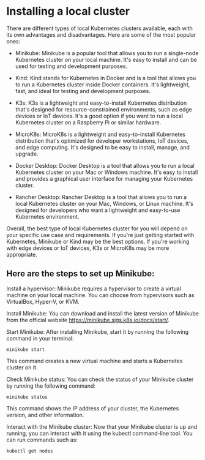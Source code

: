 # Installing a local cluster
There are different types of local Kubernetes clusters available, each with its own advantages and disadvantages. Here are some of the most popular ones:

* Minikube: Minikube is a popular tool that allows you to run a single-node Kubernetes cluster on your local machine. It's easy to install and can be used for testing and development purposes.

* Kind: Kind stands for Kubernetes in Docker and is a tool that allows you to run a Kubernetes cluster inside Docker containers. It's lightweight, fast, and ideal for testing and development purposes.

* K3s: K3s is a lightweight and easy-to-install Kubernetes distribution that's designed for resource-constrained environments, such as edge devices or IoT devices. It's a good option if you want to run a local Kubernetes cluster on a Raspberry Pi or similar hardware.

* MicroK8s: MicroK8s is a lightweight and easy-to-install Kubernetes distribution that's optimized for developer workstations, IoT devices, and edge computing. It's designed to be easy to install, manage, and upgrade.

* Docker Desktop: Docker Desktop is a tool that allows you to run a local Kubernetes cluster on your Mac or Windows machine. It's easy to install and provides a graphical user interface for managing your Kubernetes cluster.

* Rancher Desktop: Rancher Desktop is a tool that allows you to run a local Kubernetes cluster on your Mac, Windows, or Linux machine. It's designed for developers who want a lightweight and easy-to-use Kubernetes environment.

Overall, the best type of local Kubernetes cluster for you will depend on your specific use case and requirements. If you're just getting started with Kubernetes, Minikube or Kind may be the best options. If you're working with edge devices or IoT devices, K3s or MicroK8s may be more appropriate.

## Here are the steps to set up Minikube:

Install a hypervisor: Minikube requires a hypervisor to create a virtual machine on your local machine. You can choose from hypervisors such as VirtualBox, Hyper-V, or KVM.

Install Minikube: You can download and install the latest version of Minikube from the official website https://minikube.sigs.k8s.io/docs/start/.

Start Minikube: After installing Minikube, start it by running the following command in your terminal:

``` 
minikube start
```
This command creates a new virtual machine and starts a Kubernetes cluster on it.

Check Minikube status: You can check the status of your Minikube cluster by running the following command:

``` 
minikube status
```

This command shows the IP address of your cluster, the Kubernetes version, and other information.

Interact with the Minikube cluster: Now that your Minikube cluster is up and running, you can interact with it using the kubectl command-line tool. You can run commands such as:

``` 
kubectl get nodes
```